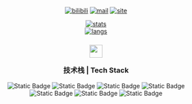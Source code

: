 <div align='center'>

[![bilibili]][bililink]
[![mail]][mailto]
[![site]][sitelink]

[![stats]][home]
</br>
[![langs]][home]

</div>

[home]: https://github.com/KanzakiD

<!-- Social Links with Fancy Icons -->
[bilibili]: https://img.shields.io/badge/Bilibili-%E7%A5%9E%E5%B4%8E%E5%8F%AF%E6%B1%97-00A1D6?style=for-the-badge&logo=bilibili&logoColor=white
[bililink]: https://space.bilibili.com/24449466

[mail]: https://img.shields.io/badge/Email-kanzakid@qq.com-D14836?style=for-the-badge&logo=gmail&logoColor=white
[mailto]: mailto:kanzakid@qq.com

[site]: https://img.shields.io/badge/Site-%E7%A5%9E%E5%B4%8E's%20Menu-87CF3E?style=for-the-badge&logo=visual-studio-code&logoColor=white
[sitelink]: https://kanzaki.cn

<!-- stats -->
[stats]: https://github-readme-stats.vercel.app/api?username=kanzakid&theme=dracula&show_icons=true

<!-- languages -->
[langs]: https://github-readme-stats.vercel.app/api/top-langs/?username=kanzakid&theme=dracula&layout=compact&exclude_repo=nonebot-plugin-ai-topia


<!-- Skills Section -->
<h3 align="center">
  <img src="https://media2.giphy.com/media/QssGEmpkyEOhBCb7e1/giphy.gif?cid=ecf05e47a0n3gi1bfqntqmob8g9aid1oyj2wr3ds3mg700bl&rid=giphy.gif" width="30px">
  
  技术栈 | Tech Stack
</h3>
<div align="center">
  <img alt="Static Badge" src="https://img.shields.io/badge/shell-%23696969?style=for-the-badge&logo=shell&logoColor=white">
  <img alt="Static Badge" src="https://img.shields.io/badge/docker-%2300BFFF?style=for-the-badge&logo=docker&logoColor=white">
  <img alt="Static Badge" src="https://img.shields.io/badge/k8s-%234169E1?style=for-the-badge&logo=kubernetes&logoColor=white">
  <img alt="Static Badge" src="https://img.shields.io/badge/redis-%23FF4500?style=for-the-badge&logo=redis&logoColor=white">
  <img alt="Static Badge" src="https://img.shields.io/badge/c-%236495ED?style=for-the-badge&logo=c&logoColor=white">
  <img alt="Static Badge" src="https://img.shields.io/badge/go-%231E90FF?style=for-the-badge&logo=go&logoColor=white">
  <img alt="Static Badge" src="https://img.shields.io/badge/python-%23DAA520?style=for-the-badge&logo=python&logoColor=white">
</div>
